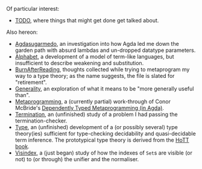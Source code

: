 Of particular interest:

- [TODO](TODO.md), where things that might get done get talked about.

Also hereon:

- [Agdasugarmedo](Agdasugarmedo.lagda.md), an investigation into how Agda led me down the garden path with absurd lambdas and un-dropped datatype parameters.
- [Alphabet](Alphabet.lagda.md), a development of a model of term-like languages, but insufficient to describe weakening and substitution.
- [BurnAfterReading](BurnAfterReading.lagda.md), thoughts collected while trying to metaprogram my way to a type theory; as the name suggests, the file is slated for "retirement".
- [Generality](Generality.lagda.md), an exploration of what it means to be "more generally useful than".
- [Metaprogramming](Metaprogramming.lagda.md), a (currently partial) work-through of Conor McBride's [Dependently Typed Metaprogramming (in Agda)](../../doc/Dependently%20Typed%20Metaprogramming%20(in%20Agda)-Conor%20McBride-August-26-2013.pdf).
- [Termination](Termination.lagda.md), an (unfinished) study of a problem I had passing the termination-checker.
- [Type](Type.lagda.md), an (unfinished) development of a (or possibly several) type theory(ies) sufficient for type-checking decidability and quasi-decidable term inference. The prototypical type theory is derived from the [HoTT book](../../doc/hott-online-1075-g3c53219.pdf).
- [Visindex](Visindex.lagda.md), a (just began) study of how the indexes of `Set`s are visible (or not) to (or through) the unifier and the normaliser.

